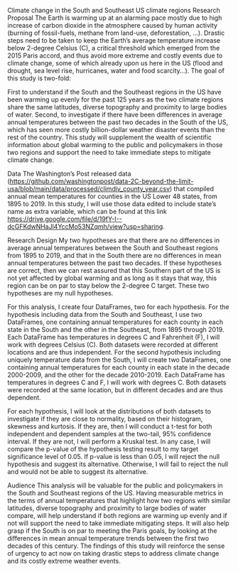 Climate change in the South and Southeast US climate regions
Research Proposal
The Earth is warming up at an alarming pace mostly due to high increase of carbon dioxide in the atmosphere caused by human activity (burning of fossil-fuels, methane from land-use, deforestation, …). Drastic steps need to be taken to keep the Earth’s average temperature increase below 2-degree Celsius (C), a critical threshold which emerged from the 2015 Paris accord, and thus avoid more extreme and costly events due to climate change, some of which already upon us here in the US (flood and drought, sea level rise, hurricanes, water and food scarcity…). The goal of this study is two-fold:

First to understand if the South and the Southeast regions in the US have been warming up evenly for the past 125 years as the two climate regions share the same latitudes, diverse topography and proximity to large bodies of water.
Second, to investigate if there have been differences in average annual temperatures between the past two decades in the South of the US, which has seen more costly billion-dollar weather disaster events than the rest of the country.
This study will supplement the wealth of scientific information about global warming to the public and policymakers in those two regions and support the need to take immediate steps to mitigate climate change.

Data
The Washington’s Post released data (https://github.com/washingtonpost/data-2C-beyond-the-limit-usa/blob/main/data/processed/climdiv_county_year.csv) that compiled annual mean temperatures for counties in the US Lower 48 states, from 1895 to 2019. In this study, I will use those data edited to include state’s name as extra variable, which can be found at this link https://drive.google.com/file/d/19fY-I--dcGFKdwNHaJl4YccMo53NZqmh/view?usp=sharing.

Research Design
My two hypotheses are that there are no differences in average annual temperatures between the South and Southeast regions from 1895 to 2019, and that in the South there are no differences in mean annual temperatures between the past two decades. If these hypotheses are correct, then we can rest assured that this Southern part of the US is not yet affected by global warming and as long as it stays that way, this region can be on par to stay below the 2-degree C target. These two hypotheses are my null hypotheses.

For this analysis, I create four DataFrames, two for each hypothesis. For the hypothesis including data from the South and Southeast, I use two DataFrames, one containing annual temperatures for each county in each state in the South and the other in the Southeast, from 1895 through 2019. Each DataFrame has temperatures in degrees C and Fahrenheit (F), I will work with degrees Celsius (C). Both datasets were recorded at different locations and are thus independent. For the second hypothesis including uniquely temperature data from the South, I will create two DataFrames, one containing annual temperatures for each county in each state in the decade 2000-2009, and the other for the decade 2010-2019. Each DataFrame has temperatures in degrees C and F, I will work with degrees C. Both datasets were recorded at the same location, but in different decades and are thus dependent.

For each hypothesis, I will look at the distributions of both datasets to investigate if they are close to normality, based on their histogram, skewness and kurtosis. If they are, then I will conduct a t-test for both independent and dependent samples at the two-tail, 95% confidence interval. If they are not, I will perform a Kruskal test. In any case, I will compare the p-value of the hypothesis testing result to my target significance level of 0.05. If p-value is less than 0.05, I will reject the null hypothesis and suggest its alternative. Otherwise, I will fail to reject the null and would not be able to suggest its alternative.

Audience
This analysis will be valuable for the public and policymakers in the South and Southeast regions of the US. Having measurable metrics in the terms of annual temperatures that highlight how two regions with similar latitudes, diverse topography and proximity to large bodies of water compare, will help understand if both regions are warming up evenly and if not will support the need to take immediate mitigating steps. It will also help grasp if the South is on par to meeting the Paris goals, by looking at the differences in mean annual temperature trends between the first two decades of this century. The findings of this study will reinforce the sense of urgency to act now on taking drastic steps to address climate change and its costly extreme weather events.

